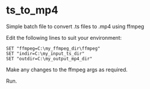 # ts_to_mp4
Simple batch file to convert .ts files to .mp4 using ffmpeg

Edit the following lines to suit your environment:

    SET "ffmpeg=C:\my_ffmpeg_dir\ffmpeg"
    SET "indir=C:\my_input_ts_dir"
    SET "outdir=C:\my_output_mp4_dir"

Make any changes to the ffmpeg args as required.

Run.
